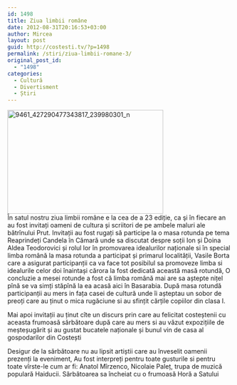 ```yaml
---
id: 1498
title: Ziua limbii române
date: 2012-08-31T20:16:53+03:00
author: Mircea
layout: post
guid: http://costesti.tv/?p=1498
permalink: /stiri/ziua-limbii-romane-3/
original_post_id:
  - "1498"
categories:
  - Cultură
  - Divertisment
  - Știri
---
```

[<img alt="9461_427290477343817_239980301_n" class="alignleft size-full wp-image-670" src="http://costestean.files.wordpress.com/2013/06/9461_427290477343817_239980301_n.jpg" style="height:233px;width:350px;" />](https://www.facebook.com/media/set/?set=a.427287134010818.98618.350616745011191&type=3)  
&Icirc;n satul nostru ziua limbii rom&acirc;ne e la cea de a 23 ediție, ca şi &icirc;n fiecare an au fost invitați oameni de cultura și scriitori de pe ambele maluri ale bătr&icirc;nului Prut. Invitații au fost rugați să participe la o masa rotunda pe tema  
Reaprindeți Candela &icirc;n Cămară unde sa discutat despre soții Ion și Doina Aldea Teodorovici și rolul lor &icirc;n promovarea idealurilor naționale si &icirc;n special limba rom&acirc;nă la masa rotunda a participat și primarul localității, Vasile Borta care a asigurat participanții ca va face tot posibilul sa promoveze limba si idealurile celor doi &icirc;naintași cărora la fost dedicată această masă rotundă, O concluzie a mesei rotunde a fost că limba rom&acirc;nă mai are sa aștepte nițel p&icirc;nă se va simți stăp&icirc;nă la ea acasă aici &icirc;n Basarabia. După masa rotundă participanții au mers in fața casei de cultură unde &icirc;i așteptau un sobor de preoți care au ținut o mica rugăciune si au sfințit cărțile copiilor din clasa I. 

Mai apoi invitații au ținut c&icirc;te un discurs prin care au felicitat costeștenii cu aceasta frumoasă sărbătoare după care au mers si au văzut expozițiile de meșteșugărit și au gustat bucatele naționale și bunul vin de casa al gospodarilor din Costești 

Desigur de la sărbătoare nu au lipsit artiștii care au &icirc;nveselit oamenii prezenți la eveniment, Au fost interpreți pentru toate gusturile si pentru toate v&icirc;rste-le cum ar fi: Anatol M&icirc;rzenco, Nicolaie Paleț, trupa de muzică populară Haiducii. Sărbătoarea sa &icirc;ncheiat cu o frumoasă Horă a Satului